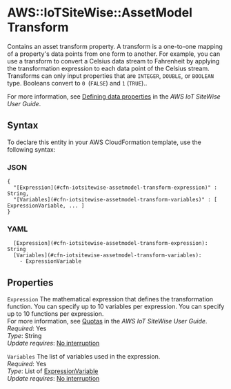 # AWS::IoTSiteWise::AssetModel Transform<a name="aws-properties-iotsitewise-assetmodel-transform"></a>

Contains an asset transform property\. A transform is a one\-to\-one mapping of a property's data points from one form to another\. For example, you can use a transform to convert a Celsius data stream to Fahrenheit by applying the transformation expression to each data point of the Celsius stream\. Transforms can only input properties that are `INTEGER`, `DOUBLE`, or `BOOLEAN` type\. Booleans convert to `0 `\(`FALSE`\) and `1` \(`TRUE`\)\.\.

For more information, see [Defining data properties](https://docs.aws.amazon.com/iot-sitewise/latest/userguide/asset-properties.html#transforms) in the _AWS IoT SiteWise User Guide_\.

## Syntax<a name="aws-properties-iotsitewise-assetmodel-transform-syntax"></a>

To declare this entity in your AWS CloudFormation template, use the following syntax:

### JSON<a name="aws-properties-iotsitewise-assetmodel-transform-syntax.json"></a>

```
{
  "[Expression](#cfn-iotsitewise-assetmodel-transform-expression)" : String,
  "[Variables](#cfn-iotsitewise-assetmodel-transform-variables)" : [ ExpressionVariable, ... ]
}
```

### YAML<a name="aws-properties-iotsitewise-assetmodel-transform-syntax.yaml"></a>

```
  [Expression](#cfn-iotsitewise-assetmodel-transform-expression): String
  [Variables](#cfn-iotsitewise-assetmodel-transform-variables):
    - ExpressionVariable
```

## Properties<a name="aws-properties-iotsitewise-assetmodel-transform-properties"></a>

`Expression` <a name="cfn-iotsitewise-assetmodel-transform-expression"></a>
The mathematical expression that defines the transformation function\. You can specify up to 10 variables per expression\. You can specify up to 10 functions per expression\.  
For more information, see [Quotas](https://docs.aws.amazon.com/iot-sitewise/latest/userguide/quotas.html) in the _AWS IoT SiteWise User Guide_\.  
_Required_: Yes  
_Type_: String  
_Update requires_: [No interruption](https://docs.aws.amazon.com/AWSCloudFormation/latest/UserGuide/using-cfn-updating-stacks-update-behaviors.html#update-no-interrupt)

`Variables` <a name="cfn-iotsitewise-assetmodel-transform-variables"></a>
The list of variables used in the expression\.  
_Required_: Yes  
_Type_: List of [ExpressionVariable](aws-properties-iotsitewise-assetmodel-expressionvariable.md)  
_Update requires_: [No interruption](https://docs.aws.amazon.com/AWSCloudFormation/latest/UserGuide/using-cfn-updating-stacks-update-behaviors.html#update-no-interrupt)
